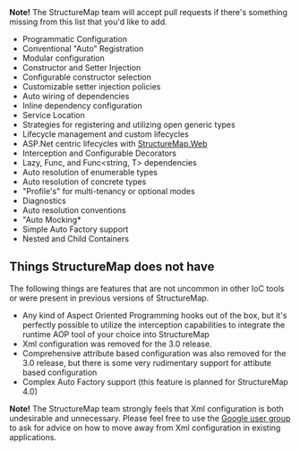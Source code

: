 <!--Title: Features-->
<!--Url: features-->


<div class="alert alert-info" role="alert"><strong>Note!</strong> The StructureMap team will accept pull requests if there's something missing from this list that you'd like to add.
</div>


* Programmatic Configuration
* Conventional "Auto" Registration
* Modular configuration
* Constructor and Setter Injection
* Configurable constructor selection
* Customizable setter injection policies
* Auto wiring of dependencies
* Inline dependency configuration
* Service Location
* Strategies for registering and utilizing open generic types
* Lifecycle management and custom lifecycles
* ASP.Net centric lifecycles with [StructureMap.Web](https://www.nuget.org/packages/structuremap.web/)
* Interception and Configurable Decorators
* Lazy<T>, Func<T>, and Func<string, T> dependencies
* Auto resolution of enumerable types
* Auto resolution of concrete types
* "Profile's" for multi-tenancy or optional modes
* Diagnostics
* Auto resolution conventions
* "Auto Mocking*
* Simple Auto Factory support
* Nested and Child Containers


## Things StructureMap does not have

The following things are features that are not uncommon in other IoC tools or were present in previous versions of StructureMap.

* Any kind of Aspect Oriented Programming hooks out of the box, but it's perfectly possible to utilize the interception capabilities to integrate the 
  runtime AOP tool of your choice into StructureMap
* Xml configuration was removed for the 3.0 release. 
* Comprehensive attribute based configuration was also removed for the 3.0 release, but there is some very rudimentary support for attibute based
  configuration
* Complex Auto Factory support (this feature is planned for StructureMap 4.0)

<div class="alert alert-info" role="alert"><strong>Note!</strong> The StructureMap team strongly feels that Xml configuration is both undesirable and unnecessary. Please feel free to use the <a href="https://groups.google.com/forum/#!forum/structuremap-users">Google user group</a> to ask for advice on how to move away from Xml configuration in existing applications.
</div>

